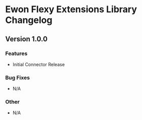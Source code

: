 # Ewon Flexy Extensions Library Changelog

## Version 1.0.0
### Features
- Initial Connector Release
### Bug Fixes
- N/A
### Other
- N/A